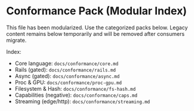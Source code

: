 # Conformance Pack (Modular Index)

This file has been modularized. Use the categorized packs below. Legacy content remains below temporarily and will be removed after consumers migrate.

Index:

- Core language: `docs/conformance/core.md`
- Rails (gated): `docs/conformance/rails.md`
- Async (gated): `docs/conformance/async.md`
- Proc & GPU: `docs/conformance/proc-gpu.md`
- Filesystem & Hash: `docs/conformance/fs-hash.md`
- Capabilities (negative): `docs/conformance/caps.md`
- Streaming (edge/http): `docs/conformance/streaming.md`
